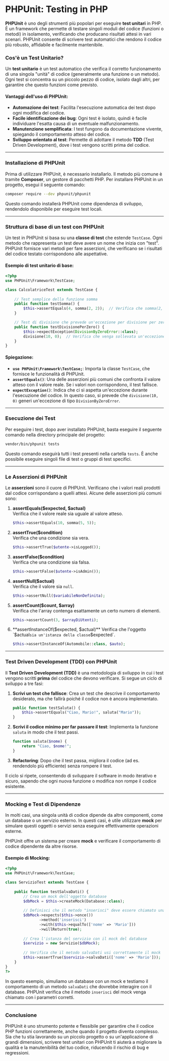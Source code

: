 # PHPUnit: Testing in PHP

**PHPUnit** è uno degli strumenti più popolari per eseguire **test unitari** in PHP. È un framework che permette di testare singoli moduli del codice (funzioni o metodi) in isolamento, verificando che producano risultati attesi in vari scenari. PHPUnit consente di scrivere test automatici che rendono il codice più robusto, affidabile e facilmente mantenibile.

### **Cos'è un Test Unitario?**

Un **test unitario** è un test automatico che verifica il corretto funzionamento di una singola "unità" di codice (generalmente una funzione o un metodo). Ogni test si concentra su un piccolo pezzo di codice, isolato dagli altri, per garantire che questo funzioni come previsto.

#### **Vantaggi dell'uso di PHPUnit:**

- **Automazione dei test**: Facilita l'esecuzione automatica dei test dopo ogni modifica del codice.
- **Facile identificazione dei bug**: Ogni test è isolato, quindi è facile individuare l'esatta causa di un eventuale malfunzionamento.
- **Manutenzione semplificata**: I test fungono da documentazione vivente, spiegando il comportamento atteso del codice.
- **Sviluppo orientato al test**: Permette di adottare il metodo **TDD** (Test Driven Development), dove i test vengono scritti prima del codice.

---

### **Installazione di PHPUnit**

Prima di utilizzare PHPUnit, è necessario installarlo. Il metodo più comune è tramite **Composer**, un gestore di pacchetti PHP. Per installare PHPUnit in un progetto, esegui il seguente comando:

```bash
composer require --dev phpunit/phpunit
```

Questo comando installerà PHPUnit come dipendenza di sviluppo, rendendolo disponibile per eseguire test locali.

---

### **Struttura di base di un test con PHPUnit**

Un test in PHPUnit si basa su una **classe di test** che estende `TestCase`. Ogni metodo che rappresenta un test deve avere un nome che inizia con "test". PHPUnit fornisce vari metodi per fare asserzioni, che verificano se i risultati del codice testato corrispondono alle aspettative.

#### **Esempio di test unitario di base:**

```php
<?php
use PHPUnit\Framework\TestCase;

class CalcolatriceTest extends TestCase {
    
    // Test semplice della funzione somma
    public function testSomma() {
        $this->assertEquals(4, somma(2, 2));  // Verifica che somma(2, 2) restituisca 4
    }

    // Test di divisione che prevede un'eccezione per divisione per zero
    public function testDivisionePerZero() {
        $this->expectException(DivisionByZeroError::class);
        divisione(10, 0);  // Verifica che venga sollevata un'eccezione DivisionByZeroError
    }
}
```

#### **Spiegazione:**

- **`use PHPUnit\Framework\TestCase;`**: Importa la classe `TestCase`, che fornisce le funzionalità di PHPUnit.
- **`assertEquals()`**: Una delle asserzioni più comuni che confronta il valore atteso con il valore reale. Se i valori non corrispondono, il test fallisce.
- **`expectException()`**: Indica che ci si aspetta un'eccezione durante l'esecuzione del codice. In questo caso, si prevede che `divisione(10, 0)` generi un'eccezione di tipo `DivisionByZeroError`.

---

### **Esecuzione dei Test**

Per eseguire i test, dopo aver installato PHPUnit, basta eseguire il seguente comando nella directory principale del progetto:

```bash
vendor/bin/phpunit tests
```

Questo comando eseguirà tutti i test presenti nella cartella `tests`. È anche possibile eseguire singoli file di test o gruppi di test specifici.

---

### **Le Asserzioni di PHPUnit**

Le **asserzioni** sono il cuore di PHPUnit. Verificano che i valori reali prodotti dal codice corrispondano a quelli attesi. Alcune delle asserzioni più comuni sono:

1. **assertEquals($expected, $actual)**  
   Verifica che il valore reale sia uguale al valore atteso.

   ```php
   $this->assertEquals(10, somma(5, 5));
   ```

2. **assertTrue($condition)**  
   Verifica che una condizione sia vera.

   ```php
   $this->assertTrue($utente->isLogged());
   ```

3. **assertFalse($condition)**  
   Verifica che una condizione sia falsa.

   ```php
   $this->assertFalse($utente->isAdmin());
   ```

4. **assertNull($actual)**  
   Verifica che il valore sia `null`.

   ```php
   $this->assertNull($variabileNonDefinita);
   ```

5. **assertCount($count, $array)**  
   Verifica che l'array contenga esattamente un certo numero di elementi.

   ```php
   $this->assertCount(3, $arrayDiUtenti);
   ```

6. **assertInstanceOf($expected, $actual)**  
   Verifica che l'oggetto `$actual` sia un'istanza della classe `$expected`.

   ```php
   $this->assertInstanceOf(Automobile::class, $auto);
   ```

---

### **Test Driven Development (TDD) con PHPUnit**

Il **Test Driven Development (TDD)** è una metodologia di sviluppo in cui i test vengono scritti **prima** del codice che devono verificare. Si segue un ciclo di sviluppo a tre fasi:

1. **Scrivi un test che fallisce**: Crea un test che descrive il comportamento desiderato, ma che fallirà poiché il codice non è ancora implementato.

   ```php
   public function testSaluta() {
       $this->assertEquals("Ciao, Mario!", saluta("Mario"));
   }
   ```

2. **Scrivi il codice minimo per far passare il test**: Implementa la funzione `saluta` in modo che il test passi.

   ```php
   function saluta($nome) {
       return "Ciao, $nome!";
   }
   ```

3. **Refactoring**: Dopo che il test passa, migliora il codice (ad es. rendendolo più efficiente) senza rompere il test.

Il ciclo si ripete, consentendo di sviluppare il software in modo iterativo e sicuro, sapendo che ogni nuova funzione o modifica non rompe il codice esistente.

---

### **Mocking e Test di Dipendenze**

In molti casi, una singola unità di codice dipende da altre componenti, come un database o un servizio esterno. In questi casi, è utile utilizzare **mock** per simulare questi oggetti o servizi senza eseguire effettivamente operazioni esterne.

PHPUnit offre un sistema per creare **mock** e verificare il comportamento di codice dipendente da altre risorse.

#### **Esempio di Mocking:**

```php
<?php
use PHPUnit\Framework\TestCase;

class ServizioTest extends TestCase {
    
    public function testSalvaDati() {
        // Crea un mock dell'oggetto database
        $dbMock = $this->createMock(Database::class);
        
        // Definisci che il metodo "inserisci" deve essere chiamato una volta
        $dbMock->expects($this->once())
               ->method('inserisci')
               ->with($this->equalTo(['nome' => 'Mario']))
               ->willReturn(true);
        
        // Crea l'istanza del servizio con il mock del database
        $servizio = new Servizio($dbMock);
        
        // Verifica che il metodo salvaDati usi correttamente il mock
        $this->assertTrue($servizio->salvaDati(['nome' => 'Mario']));
    }
}
?>
```

In questo esempio, simuliamo un database con un mock e testiamo il comportamento di un metodo `salvaDati` che dovrebbe interagire con il database. PHPUnit verifica che il metodo `inserisci` del mock venga chiamato con i parametri corretti.

---

### **Conclusione**

PHPUnit è uno strumento potente e flessibile per garantire che il codice PHP funzioni correttamente, anche quando il progetto diventa complesso. Sia che tu stia lavorando su un piccolo progetto o su un'applicazione di grandi dimensioni, scrivere test unitari con PHPUnit ti aiuterà a migliorare la qualità e la manutenibilità del tuo codice, riducendo il rischio di bug e regressioni.

